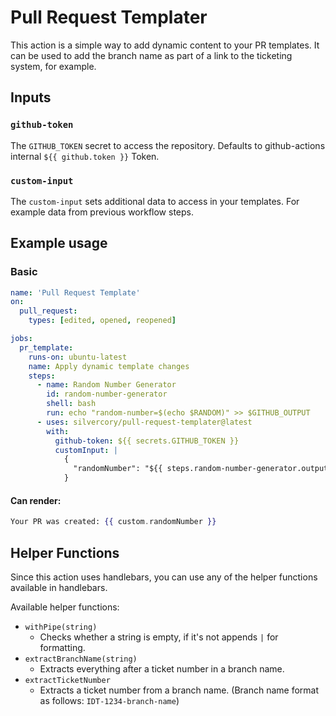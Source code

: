 # Pull Request Templater
This action is a simple way to add dynamic content to your PR templates. It can be used to add the branch name as part of a link to the ticketing system, for example.

## Inputs

### `github-token`

The `GITHUB_TOKEN` secret to access the repository. Defaults to github-actions internal `${{ github.token }}` Token.

### `custom-input`

The `custom-input` sets additional data to access in your templates. For example data from previous workflow steps.

## Example usage

### Basic

```yaml
name: 'Pull Request Template'
on:
  pull_request:
    types: [edited, opened, reopened]

jobs:
  pr_template:
    runs-on: ubuntu-latest
    name: Apply dynamic template changes
    steps:
      - name: Random Number Generator
        id: random-number-generator
        shell: bash
        run: echo "random-number=$(echo $RANDOM)" >> $GITHUB_OUTPUT
      - uses: silvercory/pull-request-templater@latest
        with:
          github-token: ${{ secrets.GITHUB_TOKEN }}
          customInput: |
            {
              "randomNumber": "${{ steps.random-number-generator.outputs.random-number }}"
            }
```

#### Can render:

```handlebars
Your PR was created: {{ custom.randomNumber }}
```

## Helper Functions

Since this action uses handlebars, you can use any of the helper functions available in handlebars.

Available helper functions:

- `withPipe(string)`
  - Checks whether a string is empty, if it's not appends ` | ` for formatting.
- `extractBranchName(string)`
  - Extracts everything after a ticket number in a branch name.
- `extractTicketNumber`
  - Extracts a ticket number from a branch name. (Branch name format as follows: `IDT-1234-branch-name`)
